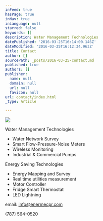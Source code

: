 ```yaml
---
inFeed: true
hasPage: true
inNav: true
inLanguage: null
starred: false
keywords: []
description: Water Management Technologies
datePublished: '2016-03-25T16:14:00.146Z'
dateModified: '2016-03-25T16:12:34.963Z'
title: Contact
author: []
sourcePath: _posts/2016-03-25-contact.md
published: true
authors: []
publisher:
  name: null
  domain: null
  url: null
  favicon: null
url: contact/index.html
_type: Article

---
```

![](https://s3-us-west-2.amazonaws.com/the-grid-img/p/643c3ea68636ecbb34fde4fbb705335dda81d6d8.jpg)

Water Management Technologies

* Water Network Survey
* Smart Flow-Pressure-Noise Meters
* Wireless Monitoring
* Industrial & Commercial Pumps

Energy Saving Technologies

* Energy Mapping and Survey
* Real time utilities measurement 
* Motor Controller
* Fridge Smart Thermostat 
* LED Lightning

email: [info@enermecpr.com][0]

(787) 564-0520

[0]: info@enermecpr.com